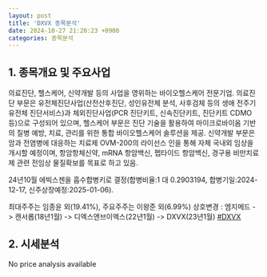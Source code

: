 ```yaml
---
layout: post
title: 'DXVX 종목분석'
date: 2024-10-27 21:20:23 +0900
categories: 종목분석
---
```


## 1. 종목개요 및 주요사업

의료진단, 헬스케어, 신약개발 등의 사업을 영위하는 바이오헬스케어 전문기업. 의료진단 부문은 유전체진단사업(산전산후진단, 성인유전체 분석, 사후검체 등의 생애 전주기 유전체 진단서비스)과 체외진단사업(PCR 진단키트, 신속진단키트, 진단키트 CDMO 등)으로 구성되어 있으며, 헬스케어 부문은 진단 기술을 활용하여 마이크로바이옴 기반의 질병 예방, 치료, 관리를 위한 통합 바이오헬스케어 솔루션을 제공. 신약개발 부문은 암과 전염병에 대응하는 치료제 OVM-200의 라이선스 인을 통해 자체 국내외 임상을 개시할 예정이며, 항암항체신약, mRNA 항암백신, 펩타이드 항암백신, 경구용 비만치료제 관련 전임상 물질확보를 목표로 하고 있음.

24년10월 에빅스젠을 흡수합병키로 결정(합병비율:1 대 0.2903194, 합병기일:2024-12-17, 신주상장예정:2025-01-06).

최대주주는 임종윤 외(19.41%), 주요주주는 이왕준 외(6.99%) 상호변경 : 엠지메드 -> 캔서롭(18년1월) -> 디엑스앤브이엑스(22년1월) -> DXVX(23년1월)
[#DXVX](#)

## 2. 시세분석

No price analysis available
